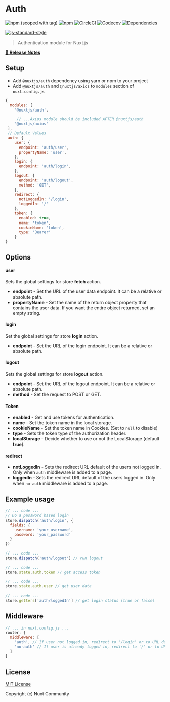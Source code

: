 # Auth

[![npm (scoped with tag)](https://img.shields.io/npm/v/@nuxtjs/auth/latest.svg?style=flat-square)](https://npmjs.com/package/@nuxtjs/auth)
[![npm](https://img.shields.io/npm/dt/@nuxtjs/auth.svg?style=flat-square)](https://npmjs.com/package/@nuxtjs/auth)
[![CircleCI](https://img.shields.io/circleci/project/github/nuxt-community/auth-module.svg?style=flat-square)](https://circleci.com/gh/nuxt-community/auth-module)
[![Codecov](https://img.shields.io/codecov/c/github/nuxt-community/auth-module.svg?style=flat-square)](https://codecov.io/gh/nuxt-community/auth-module)
[![Dependencies](https://david-dm.org/nuxt-community/auth-module/status.svg?style=flat-square)](https://david-dm.org/nuxt-community/auth-module)

[![js-standard-style](https://cdn.rawgit.com/standard/standard/master/badge.svg)](http://standardjs.com)

> Authentication module for Nuxt.js

[📖 **Release Notes**](./CHANGELOG.md)

## Setup
- Add `@nuxtjs/auth` dependency using yarn or npm to your project
- Add `@nuxtjs/auth` and `@nuxtjs/axios` to `modules` section of `nuxt.config.js`

```js
{
  modules: [
    '@nuxtjs/auth',

     // ...Axios module should be included AFTER @nuxtjs/auth
    '@nuxtjs/axios'
 ],
 // Default Values
 auth: {
    user: {
      endpoint: 'auth/user',
      propertyName: 'user',
    },
    login: {
      endpoint: 'auth/login',
    },
    logout: {
      endpoint: 'auth/logout',
      method: 'GET',
    },
    redirect: {
      notLoggedIn: '/login',
      loggedIn: '/'
    },
    token: {
      enabled: true,
      name: 'token',
      cookieName: 'token',
      type: 'Bearer'
    }
}
```

## Options

#### user
Sets the global settings for store **fetch** action.
* **endpoint** - Set the URL of the user data endpoint. It can be a relative or absolute path.
* **propertyName** - Set the name of the return object property that contains the user data. If you want the entire object returned, set an empty string.

#### login
Set the global settings for store **login** action.
* **endpoint** - Set the URL of the login endpoint. It can be a relative or absolute path.

#### logout
Sets the global settings for store **logout** action.
* **endpoint** - Set the URL of the logout endpoint. It can be a relative or absolute path.
* **method** - Set the request to POST or GET.

#### Token
* **enabled** - Get and use tokens for authentication.
* **name** - Set the token name in the local storage.
* **cookieName** - Set the token name in Cookies. (Set to `null` to disable)
* **type** - Sets the token type of the authorization header.
* **localStorage** - Decide whether to use or not the LocalStorage (default **true**).

#### redirect
* **notLoggedIn** - Sets the redirect URL default of the users not logged in. Only when `auth` middleware is added to a page.
* **loggedIn** - Sets the redirect URL default of the users logged in. Only when `no-auth` middleware is added to a page.

## Example usage

```js
// ... code ...
// Do a password based login
store.dispatch('auth/login', {
  fields: {
    username: 'your_username',
    password: 'your_password'
  }
})
  
// ... code ...
store.dispatch('auth/logout') // run logout
  
// ... code ...
store.state.auth.token // get access token
  
// ... code ...
store.state.auth.user // get user data
  
// ... code ...
store.getters['auth/loggedIn'] // get login status (true or false)
```

## Middleware

```js
// ... in nuxt.config.js ...
router: {
  middleware: [
    'auth', // If user not logged in, redirect to '/login' or to URL defined in redirect property
    'no-auth' // If user is already logged in, redirect to '/' or to URL defined in redirect property
  ]
}
```

## License

[MIT License](./LICENSE)

Copyright (c) Nuxt Community
